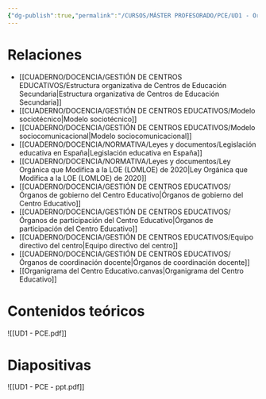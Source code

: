 ```yaml
---
{"dg-publish":true,"permalink":"/CURSOS/MÁSTER PROFESORADO/PCE/UD1 - Organización y estructura del centro/"}
---
```


# Relaciones
- [[CUADERNO/DOCENCIA/GESTIÓN DE CENTROS EDUCATIVOS/Estructura organizativa de Centros de Educación Secundaria\|Estructura organizativa de Centros de Educación Secundaria]]
- [[CUADERNO/DOCENCIA/GESTIÓN DE CENTROS EDUCATIVOS/Modelo sociotécnico\|Modelo sociotécnico]]
- [[CUADERNO/DOCENCIA/GESTIÓN DE CENTROS EDUCATIVOS/Modelo sociocomunicacional\|Modelo sociocomunicacional]]
- [[CUADERNO/DOCENCIA/NORMATIVA/Leyes y documentos/Legislación educativa en España\|Legislación educativa en España]]
- [[CUADERNO/DOCENCIA/NORMATIVA/Leyes y documentos/Ley Orgánica que Modifica a la LOE (LOMLOE) de 2020\|Ley Orgánica que Modifica a la LOE (LOMLOE) de 2020]]
- [[CUADERNO/DOCENCIA/GESTIÓN DE CENTROS EDUCATIVOS/Órganos de gobierno del Centro Educativo\|Órganos de gobierno del Centro Educativo]]
- [[CUADERNO/DOCENCIA/GESTIÓN DE CENTROS EDUCATIVOS/Órganos de participación del Centro Educativo\|Órganos de participación del Centro Educativo]]
- [[CUADERNO/DOCENCIA/GESTIÓN DE CENTROS EDUCATIVOS/Equipo directivo del centro\|Equipo directivo del centro]]
- [[CUADERNO/DOCENCIA/GESTIÓN DE CENTROS EDUCATIVOS/Órganos de coordinación docente\|Órganos de coordinación docente]]
- [[Organigrama del Centro Educativo.canvas|Organigrama del Centro Educativo]]


# Contenidos teóricos
![[UD1 - PCE.pdf]]
# Diapositivas
![[UD1 - PCE - ppt.pdf]]

